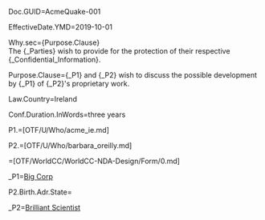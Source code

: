 Doc.GUID=AcmeQuake-001

EffectiveDate.YMD=2019-10-01

Why.sec={Purpose.Clause}<br>The {_Parties} wish to provide for the protection of their respective {_Confidential_Information}.

Purpose.Clause={_P1} and {_P2} wish to discuss the possible development by {_P1} of {_P2}'s proprietary work.

Law.Country=Ireland

Conf.Duration.InWords=three years

P1.=[OTF/U/Who/acme_ie.md]

P2.=[OTF/U/Who/barbara_oreilly.md]

=[OTF/WorldCC/WorldCC-NDA-Design/Form/0.md]

_P1=<a href="#_P1" class="definedterm">Big Corp</a>

P2.Birth.Adr.State=</i>

_P2=<a href="#_P2" class="definedterm">Brilliant Scientist</a>